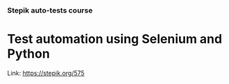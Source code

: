 ### Stepik auto-tests course

# Test automation using Selenium and Python

Link: https://stepik.org/575
